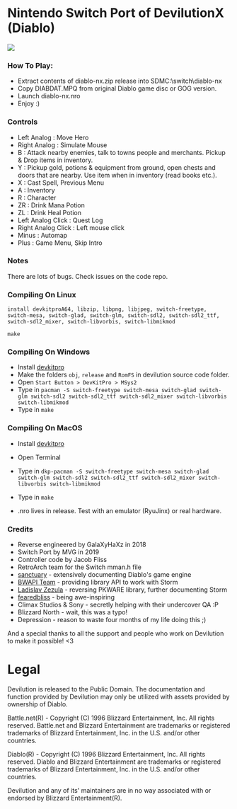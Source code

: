 # Nintendo Switch Port of DevilutionX (Diablo)

![](https://i.imgur.com/DKVB198.png)

### How To Play:
- Extract contents of diablo-nx.zip release into SDMC:\switch\diablo-nx
- Copy DIABDAT.MPQ from original Diablo game disc or GOG version.
- Launch diablo-nx.nro
- Enjoy :)

### Controls

- Left Analog : Move Hero
- Right Analog : Simulate Mouse
- B : Attack nearby enemies, talk to towns people and merchants. Pickup & Drop items in inventory.
- Y : Pickup gold, potions & equipment from ground, open chests and doors that are nearby. Use item when in inventory (read books etc.).
- X : Cast Spell, Previous Menu
- A : Inventory
- R : Character
- ZR : Drink Mana Potion
- ZL : Drink Heal Potion
- Left Analog Click : Quest Log
- Right Analog Click : Left mouse click
- Minus : Automap
- Plus : Game Menu, Skip Intro

### Notes

There are lots of bugs. Check issues on the code repo.

### Compiling On Linux
```install devkitproA64, libzip, libpng, libjpeg, switch-freetype, switch-mesa, switch-glad, switch-glm, switch-sdl2, switch-sdl2_ttf, switch-sdl2_mixer, switch-libvorbis, switch-libmikmod```

```make```

### Compiling On Windows

- Install [devkitpro](https://sourceforge.net/projects/devkitpro/)
- Make the folders ```obj```, ```release``` and ```RomFS``` in devilution source code folder.
- Open ```Start Button > DevKitPro > MSys2```
- Type in ```pacman -S switch-freetype switch-mesa switch-glad switch-glm switch-sdl2 switch-sdl2_ttf switch-sdl2_mixer switch-libvorbis switch-libmikmod```
- Type in ```make```

### Compiling On MacOS

- Install [devkitpro](https://devkitpro.org/wiki/Getting_Started#macOS)
- Open Terminal
- Type in ```dkp-pacman -S switch-freetype switch-mesa switch-glad switch-glm switch-sdl2 switch-sdl2_ttf switch-sdl2_mixer switch-libvorbis switch-libmikmod```
- Type in ```make```

- .nro lives in release. Test with an emulator (RyuJinx) or real hardware.

### Credits
- Reverse engineered by GalaXyHaXz in 2018
- Switch Port by MVG in 2019
- Controller code by Jacob Fliss
- RetroArch team for the Switch mman.h file
- [sanctuary](https://github.com/sanctuary) - extensively documenting Diablo's game engine
- [BWAPI Team](https://github.com/bwapi) - providing library API to work with Storm
- [Ladislav Zezula](https://github.com/ladislav-zezula) - reversing PKWARE library, further documenting Storm
- [fearedbliss](https://github.com/fearedbliss) - being awe-inspiring
- Climax Studios & Sony - secretly helping with their undercover QA :P
- Blizzard North - wait, this was a typo!
- Depression - reason to waste four months of my life doing this ;)

And a special thanks to all the support and people who work on Devilution to make it possible! <3

# Legal
Devilution is released to the Public Domain. The documentation and function provided by Devilution may only be utilized with assets provided by ownership of Diablo.

Battle.net(R) - Copyright (C) 1996 Blizzard Entertainment, Inc. All rights reserved. Battle.net and Blizzard Entertainment are trademarks or registered trademarks of Blizzard Entertainment, Inc. in the U.S. and/or other countries.

Diablo(R) - Copyright (C) 1996 Blizzard Entertainment, Inc. All rights reserved. Diablo and Blizzard Entertainment are trademarks or registered trademarks of Blizzard Entertainment, Inc. in the U.S. and/or other countries.

Devilution and any of its' maintainers are in no way associated with or endorsed by Blizzard Entertainment(R).
